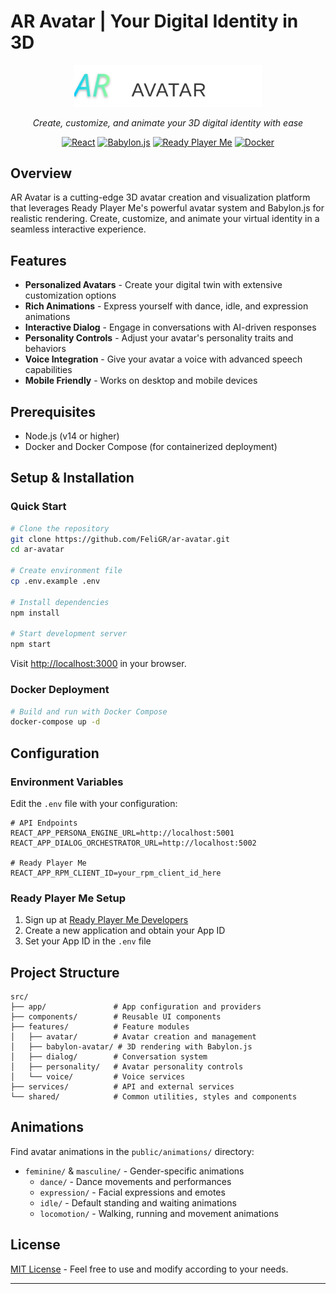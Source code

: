 # AR Avatar | Your Digital Identity in 3D

<p align="center">
  <img src="public/images/ar-avatar-logo.svg" alt="AR Avatar Logo" width="300">
</p>

<p align="center">
  <i>Create, customize, and animate your 3D digital identity with ease</i>
</p>

<div align="center">
  
[![React](https://img.shields.io/badge/React-18.x-61DAFB?style=for-the-badge&logo=react)](https://reactjs.org/)
[![Babylon.js](https://img.shields.io/badge/Babylon.js-5.x-orange?style=for-the-badge&logo=babylon.js)](https://www.babylonjs.com/)
[![Ready Player Me](https://img.shields.io/badge/Ready_Player_Me-API-blueviolet?style=for-the-badge)](https://readyplayer.me/)
[![Docker](https://img.shields.io/badge/Docker-Enabled-2496ED?style=for-the-badge&logo=docker)](https://www.docker.com/)

</div>

## Overview

AR Avatar is a cutting-edge 3D avatar creation and visualization platform that leverages Ready Player Me's powerful avatar system and Babylon.js for realistic rendering. Create, customize, and animate your virtual identity in a seamless interactive experience.

## Features

- **Personalized Avatars** - Create your digital twin with extensive customization options
- **Rich Animations** - Express yourself with dance, idle, and expression animations
- **Interactive Dialog** - Engage in conversations with AI-driven responses
- **Personality Controls** - Adjust your avatar's personality traits and behaviors
- **Voice Integration** - Give your avatar a voice with advanced speech capabilities
- **Mobile Friendly** - Works on desktop and mobile devices

## Prerequisites

- Node.js (v14 or higher)
- Docker and Docker Compose (for containerized deployment)

## Setup & Installation

### Quick Start

```bash
# Clone the repository
git clone https://github.com/FeliGR/ar-avatar.git
cd ar-avatar

# Create environment file
cp .env.example .env

# Install dependencies
npm install

# Start development server
npm start
```

Visit [http://localhost:3000](http://localhost:3000) in your browser.

### Docker Deployment

```bash
# Build and run with Docker Compose
docker-compose up -d
```

## Configuration

### Environment Variables

Edit the `.env` file with your configuration:

```env
# API Endpoints
REACT_APP_PERSONA_ENGINE_URL=http://localhost:5001
REACT_APP_DIALOG_ORCHESTRATOR_URL=http://localhost:5002

# Ready Player Me
REACT_APP_RPM_CLIENT_ID=your_rpm_client_id_here
```

### Ready Player Me Setup

1. Sign up at [Ready Player Me Developers](https://readyplayer.me/developers)
2. Create a new application and obtain your App ID
3. Set your App ID in the `.env` file

## Project Structure

```
src/
├── app/               # App configuration and providers
├── components/        # Reusable UI components  
├── features/          # Feature modules
│   ├── avatar/        # Avatar creation and management
│   ├── babylon-avatar/ # 3D rendering with Babylon.js
│   ├── dialog/        # Conversation system
│   ├── personality/   # Avatar personality controls
│   └── voice/         # Voice services
├── services/          # API and external services
└── shared/            # Common utilities, styles and components
```

## Animations

Find avatar animations in the `public/animations/` directory:

- `feminine/` & `masculine/` - Gender-specific animations
  - `dance/` - Dance movements and performances
  - `expression/` - Facial expressions and emotes
  - `idle/` - Default standing and waiting animations
  - `locomotion/` - Walking, running and movement animations

## License

[MIT License](LICENSE) - Feel free to use and modify according to your needs.

---

